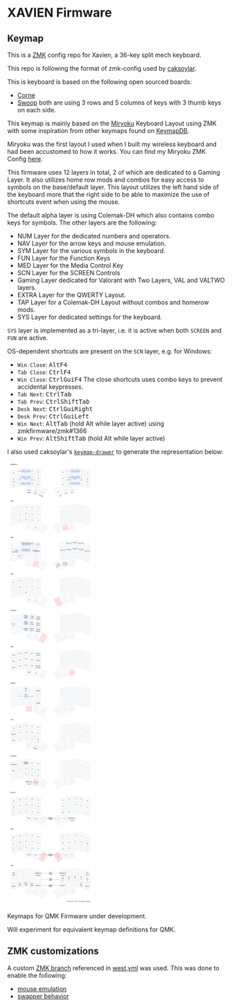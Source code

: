 # XAVIEN Firmware

## Keymap

This is a [ZMK](https://zmk.dev) config repo for Xavien, a 36-key split mech keyboard.

This repo is following the format of zmk-config used by [caksoylar](https://github.com/caksoylar/zmk-config).

This is keyboard is based on the following open sourced boards:
- [Corne](https://github.com/foostan/crkbd)
- [Swoop](https://github.com/jimmerricks/swoop)
both are using 3 rows and 5 columns of keys with 3 thumb keys on each side.

This keymap is mainly based on the [Miryoku](https://github.com/manna-harbour/miryoku) Keyboard Layout using ZMK with some inspiration from other keymaps found on [KeymapDB](https://keymapdb.com/).

Miryoku was the first layout I used when I built my wireless keyboard and had been accustomed to how it works.
You can find my Miryoku ZMK Config [here](https://github.com/duanexavierbondad/miryoku_zmk_xavien).

This firmware uses 12 layers in total, 2 of which are dedicated to a Gaming Layer. It also utilizes home row mods and combos for easy access to symbols on the base/default layer. This layout utilizes the left hand side of the keyboard more that the right side to be able to maximize the use of shortcuts event when using the mouse.

The default alpha layer is using Colemak-DH which also contains combo keys for symbols.
The other layers are the following:
- NUM Layer for the dedicated numbers and operators.
- NAV Layer for the arrow keys and mouse emulation.
- SYM Layer for the various symbols in the keyboard.
- FUN Layer for the Function Keys
- MED Layer for the Media Control Key
- SCN Layer for the SCREEN Controls
- Gaming Layer dedicated for Valorant with Two Layers, VAL and VALTWO layers.
- EXTRA Layer for the QWERTY Layout.
- TAP Layer for a Colemak-DH Layout without combos and homerow mods.
- SYS Layer for dedicated settings for the keyboard.

`SYS` layer is implemented as a tri-layer, i.e. it is active when both `SCREEN` and `FUN` are active.

OS-dependent shortcuts are present on the `SCN` layer, e.g. for Windows:
- `Win Close`: <kbd>Alt</kbd><kbd>F4</kbdy>
- `Tab Close`: <kbd>Ctrl</kbd><kbd>F4</kbd>
- `Win Close`: <kbd>Ctrl</kbd><kbd>Gui</kbd><kbd>F4</kbd>
The close shortcuts uses combo keys to prevent accidental keypresses.
- `Tab Next`: <kbd>Ctrl</kbd><kbd>Tab</kbd>
- `Tab Prev`: <kbd>Ctrl</kbd><kbd>Shift</kbd><kbd>Tab</kbd>
- `Desk Next`: <kbd>Ctrl</kbd><kbd>Gui</kbd><kbd>Right</kbd>
- `Desk Prev`: <kbd>Ctrl</kbd><kbd>Gui</kbd><kbd>Left</kbd>
- `Win Next`: <kbd>Alt</kbd><kbd>Tab</kbd> (hold Alt while layer active) using zmkfirmware/zmk#1366
- `Win Prev`: <kbd>Alt</kbd><kbd>Shift</kbd><kbd>Tab</kbd> (hold Alt while layer active)

I also used caksoylar's [`keymap-drawer`](https://github.com/caksoylar/keymap-drawer) to generate the representation below:

![Keymap Representation](./keymap-drawer/xavien.svg?raw=true "Keymap Representation")


Keymaps for QMK Firmware under development.

Will experiment for equivalent keymap definitions for QMK.


## ZMK customizations

A custom [ZMK branch](https://github.com/caksoylar/zmk) referenced in [west.yml](config/west.yml) was used.
This was done to enable the following:
- [mouse emulation](https://github.com/caksoylar/zmk/tree/caksoylar/experimental)
- [swapper behavior](https://github.com/zmkfirmware/zmk/pull/1366) 
